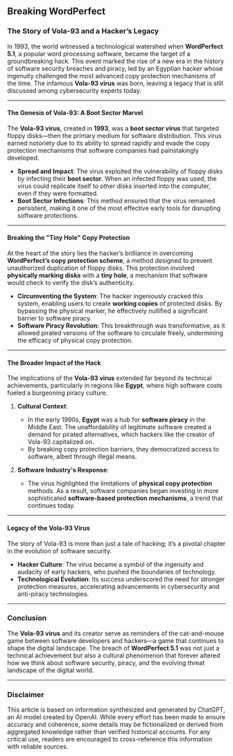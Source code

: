 ## Breaking WordPerfect

### The Story of Vola-93 and a Hacker’s Legacy

In 1993, the world witnessed a technological watershed when **WordPerfect 5.1**, a popular word processing software, became the target of a groundbreaking hack.
This event marked the rise of a new era in the history of software security breaches and piracy, led by an Egyptian hacker whose ingenuity challenged the most
advanced copy protection mechanisms of the time. The infamous **Vola-93 virus** was born, leaving a legacy that is still discussed among cybersecurity experts
today.

---

#### **The Genesis of Vola-93: A Boot Sector Marvel**

The **Vola-93 virus**, created in **1993**, was a **boot sector virus** that targeted floppy disks—then the primary medium for software distribution. This virus
earned notoriety due to its ability to spread rapidly and evade the copy protection mechanisms that software companies had painstakingly developed.

-   **Spread and Impact**: The virus exploited the vulnerability of floppy disks by infecting their **boot sector**. When an infected floppy was used, the virus
    could replicate itself to other disks inserted into the computer, even if they were formatted.
-   **Boot Sector Infections**: This method ensured that the virus remained persistent, making it one of the most effective early tools for disrupting software
    protections.

---

#### **Breaking the "Tiny Hole" Copy Protection**

At the heart of the story lies the hacker’s brilliance in overcoming **WordPerfect’s copy protection scheme**, a method designed to prevent unauthorized
duplication of floppy disks. This protection involved **physically marking disks** with a **tiny hole**, a mechanism that software would check to verify the
disk’s authenticity.

-   **Circumventing the System**: The hacker ingeniously cracked this system, enabling users to create **working copies** of protected disks. By bypassing the
    physical marker, he effectively nullified a significant barrier to software piracy.
-   **Software Piracy Revolution**: This breakthrough was transformative, as it allowed pirated versions of the software to circulate freely, undermining the
    efficacy of physical copy protection.

---

#### **The Broader Impact of the Hack**

The implications of the **Vola-93 virus** extended far beyond its technical achievements, particularly in regions like **Egypt**, where high software costs
fueled a burgeoning piracy culture.

1. **Cultural Context**:

    - In the early 1990s, **Egypt** was a hub for **software piracy** in the Middle East. The unaffordability of legitimate software created a demand for
      pirated alternatives, which hackers like the creator of Vola-93 capitalized on.
    - By breaking copy protection barriers, they democratized access to software, albeit through illegal means.

2. **Software Industry's Response**:
    - The virus highlighted the limitations of **physical copy protection** methods. As a result, software companies began investing in more sophisticated
      **software-based protection mechanisms**, a trend that continues today.

---

#### **Legacy of the Vola-93 Virus**

The story of Vola-93 is more than just a tale of hacking; it’s a pivotal chapter in the evolution of software security.

-   **Hacker Culture**: The virus became a symbol of the ingenuity and audacity of early hackers, who pushed the boundaries of technology.
-   **Technological Evolution**: Its success underscored the need for stronger protection measures, accelerating advancements in cybersecurity and anti-piracy
    technologies.

---

### **Conclusion**

The **Vola-93 virus** and its creator serve as reminders of the cat-and-mouse game between software developers and hackers—a game that continues to shape the
digital landscape. The breach of **WordPerfect 5.1** was not just a technical achievement but also a cultural phenomenon that forever altered how we think about
software security, piracy, and the evolving threat landscape of the digital world.

---

### Disclaimer

This article is based on information synthesized and generated by ChatGPT, an AI model created by OpenAI. While every effort has been made to ensure accuracy
and coherence, some details may be fictionalized or derived from aggregated knowledge rather than verified historical accounts. For any critical use, readers
are encouraged to cross-reference this information with reliable sources.
